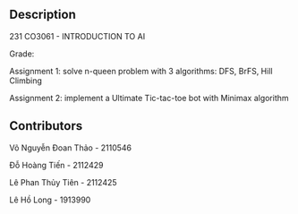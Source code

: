 ## Description

231 CO3061 - INTRODUCTION TO AI

Grade: 

Assignment 1: solve n-queen problem with 3 algorithms: DFS, BrFS, Hill Climbing

Assignment 2: implement a Ultimate Tic-tac-toe bot with Minimax algorithm

## Contributors

Võ Nguyễn Đoan Thảo - 2110546

Đỗ Hoàng Tiến - 2112429

Lê Phan Thủy Tiên - 2112425

Lê Hồ Long - 1913990
 
